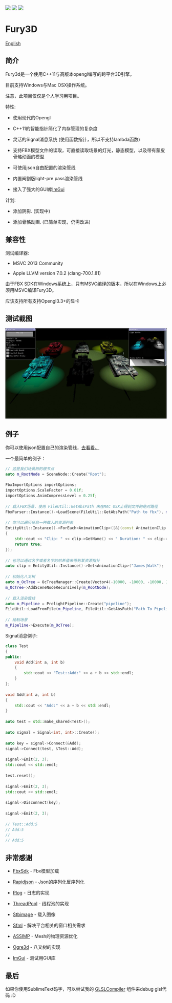 ![](https://img.shields.io/badge/dev-v0.2.1-green.svg) ![](https://img.shields.io/badge/build-passing-green.svg) ![](https://img.shields.io/badge/license-MIT-blue.svg)

# Fury3D

[English](README.md)

## 简介

Fury3d是一个使用C++11与高版本opengl编写的跨平台3D引擎。

目前支持Windows与Mac OSX操作系统。

注意，此项目仅仅是个人学习用项目。

特性: 

* 使用现代的Opengl

* C++11的智能指针简化了内存管理的复杂度

* 灵活的Signal消息系统 (使用函数指针，所以不支持lambda函数)

* 支持FBX模型文件的读取，可直接读取场景的灯光，静态模型，以及带有蒙皮骨骼动画的模型

* 可使用json自由配置的渲染管线

* 内置阉割版light-pre pass渲染管线

* 接入了强大的GUI库[ImGui](https://github.com/ocornut/imgui)

计划:

* 添加阴影. (实现中)

* 添加骨骼动画. (已简单实现，仍需改进)

## 兼容性

测试编译器: 

* MSVC 2013 Community

* Apple LLVM version 7.0.2 (clang-700.1.81)

由于FBX SDK在Windows系统上，只有MSVC编译的版本，所以在Windows上必须用MSVC编译Fury3D。

应该支持所有支持Opengl3.3+的显卡

## 测试截图

![动态光照](screenshots/simple-profile-window.jpg)

## 例子

你可以使用json配置自己的渲染管线，[去看看。](https://github.com/sindney/fury3d/blob/master/examples/bin/Resource/Pipeline/DefferedLighting.json)

一个最简单的例子： 

~~~~~~~~~~cpp
// 这是我们场景树的根节点
auto m_RootNode = SceneNode::Create("Root");

FbxImportOptions importOptions;
importOptions.ScaleFactor = 0.01f;
importOptions.AnimCompressLevel = 0.25f;

// 载入FBX场景，使用 FileUtil::GetAbsPath 来在MAC OSX上得到文件的绝对路径
FbxParser::Instance()->LoadScene(FileUtil::GetAbsPath("Path to fbx"), m_RootNode, importOptions);

// 你可以遍历任意一种载入的资源列表
EntityUtil::Instance()->ForEach<AnimationClip>([&](const AnimationClip::Ptr &clip) -> bool
{
	std::cout << "Clip: " << clip->GetName() << " Duration: " << clip->GetDuration() << std::endl;
	return true;
});

// 也可以通过名字或者名字的哈希值来得到某资源指针
auto clip = EntityUtil::Instance()->Get<AnimationClip>("James|Walk");

// 初始化八叉树
auto m_OcTree = OcTreeManager::Create(Vector4(-10000, -10000, -10000, 1), Vector4(10000, 10000, 10000, 1), 2);
m_OcTree->AddSceneNodeRecursively(m_RootNode);

// 载入渲染管线
auto m_Pipeline = PrelightPipeline::Create("pipeline");
FileUtil::LoadFromFile(m_Pipeline, FileUtil::GetAbsPath("Path To Pipeline.json"));

// 绘制场景
m_Pipeline->Execute(m_OcTree);
~~~~~~~~~~

Signal消息例子: 

~~~~~~~~~~cpp
class Test
{
public:
	void Add(int a, int b)
	{
		std::cout << "Test::Add:" << a + b << std::endl;
	}
};

void Add(int a, int b)
{
	std::cout << "Add:" << a + b << std::endl;
}

auto test = std::make_shared<Test>();

auto signal = Signal<int, int>::Create();

auto key = signal->Connect(&Add);
signal->Connect(test, &Test::Add);

signal->Emit(2, 3);
std::cout << std::endl;

test.reset();

signal->Emit(2, 3);
std::cout << std::endl;

signal->Disconnect(key);

signal->Emit(2, 3);

// Test::Add:5
// Add:5
// 
// Add:5
~~~~~~~~~~

## 非常感谢

* [FbxSdk](http://www.autodesk.com/products/fbx/overview) - Fbx模型加载

* [Rapidjson](https://github.com/miloyip/rapidjson) - Json的序列化反序列化

* [Plog](https://github.com/SergiusTheBest/plog) - 日志的实现

* [ThreadPool](https://github.com/progschj/ThreadPool) - 线程池的实现

* [Stbimage](https://github.com/nothings/stb) - 载入图像

* [Sfml](http://www.sfml-dev.org) - 解决平台相关的窗口相关需求

* [ASSIMP](https://github.com/assimp/assimp) - Mesh的物理资源优化

* [Ogre3d](http://www.ogre3d.org) - 八叉树的实现

* [ImGui](https://github.com/ocornut/imgui) - 测试用GUI库

## 最后

如果你使用SublimeText码字，可以尝试我的 [GLSLCompiler](https://github.com/sindney/GLSLCompiler) 组件来debug glsl代码 :D
